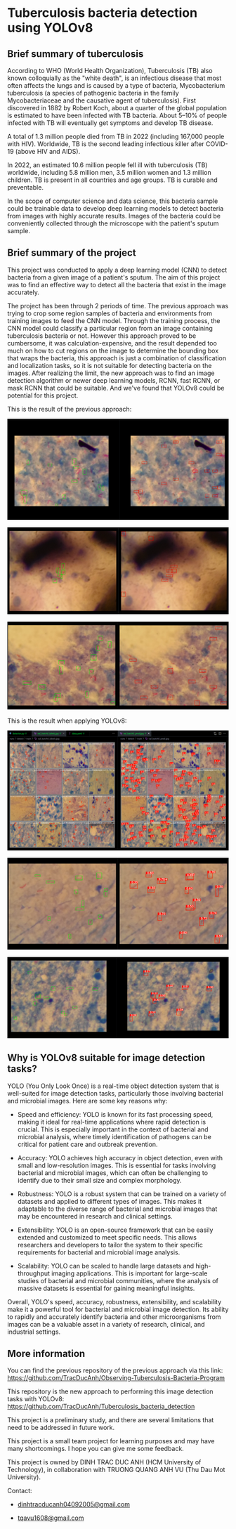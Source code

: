 # Tuberculosis bacteria detection using YOLOv8

## Brief summary of tuberculosis

According to WHO (World Health Organization), Tuberculosis (TB) also known colloquially as the "white death", is an infectious disease that most often affects the lungs and is caused by a type of bacteria, Mycobacterium tuberculosis (a species of pathogenic bacteria in the family Mycobacteriaceae and the causative agent of tuberculosis). First discovered in 1882 by Robert Koch, about a quarter of the global population is estimated to have been infected with TB bacteria. About 5–10% of people infected with TB will eventually get symptoms and develop TB disease.

A total of 1.3 million people died from TB in 2022 (including 167,000 people with HIV). Worldwide, TB is the second leading infectious killer after COVID-19 (above HIV and AIDS).

In 2022, an estimated 10.6 million people fell ill with tuberculosis (TB) worldwide, including 5.8 million men, 3.5 million women and 1.3 million children. TB is present in all countries and age groups. TB is curable and preventable.

In the scope of computer science and data science, this bacteria sample could be trainable data to develop deep learning models to detect bacteria from images with highly accurate results. Images of the bacteria could be conveniently collected through the microscope with the patient's sputum sample.

## Brief summary of the project

This project was conducted to apply a deep learning model (CNN) to detect bacteria from a given image of a patient's sputum. The aim of this project was to find an effective way to detect all the bacteria that exist in the image accurately.

The project has been through 2 periods of time. The previous approach was trying to crop some region samples of bacteria and environments from training images to feed the CNN model. Through the training process, the CNN model could classify a particular region from an image containing tuberculosis bacteria or not. However this approach proved to be cumbersome, it was calculation-expensive, and the result depended too much on how to cut regions on the image to determine the bounding box that wraps the bacteria, this approach is just a combination of classification and localization tasks, so it is not suitable for detecting bacteria on the images. After realizing the limit, the new approach was to find an image detection algorithm or newer deep learning models, RCNN, fast RCNN, or mask RCNN that could be suitable. And we've found that YOLOv8 could be potential for this project.

This is the result of the previous approach:

![Alt text](previous_result1.png "previous result")

![Alt text](previous_result2.png "previous result")

![Alt text](previous_result3.png "previous result")

This is the result when applying YOLOv8:

![Alt text](yolo1.png "yolo")

![Alt text](yolo2.png "yolo")

![Alt text](yolo3.png "yolo")


## Why is YOLOv8 suitable for image detection tasks?

YOLO (You Only Look Once) is a real-time object detection system that is well-suited for image detection tasks, particularly those involving bacterial and microbial images. Here are some key reasons why:

- Speed and efficiency: YOLO is known for its fast processing speed, making it ideal for real-time applications where rapid detection is crucial. This is especially important in the context of bacterial and microbial analysis, where timely identification of pathogens can be critical for patient care and outbreak prevention.

- Accuracy: YOLO achieves high accuracy in object detection, even with small and low-resolution images. This is essential for tasks involving bacterial and microbial images, which can often be challenging to identify due to their small size and complex morphology.

- Robustness: YOLO is a robust system that can be trained on a variety of datasets and applied to different types of images. This makes it adaptable to the diverse range of bacterial and microbial images that may be encountered in research and clinical settings.

- Extensibility: YOLO is an open-source framework that can be easily extended and customized to meet specific needs. This allows researchers and developers to tailor the system to their specific requirements for bacterial and microbial image analysis.

- Scalability: YOLO can be scaled to handle large datasets and high-throughput imaging applications. This is important for large-scale studies of bacterial and microbial communities, where the analysis of massive datasets is essential for gaining meaningful insights.

Overall, YOLO's speed, accuracy, robustness, extensibility, and scalability make it a powerful tool for bacterial and microbial image detection. Its ability to rapidly and accurately identify bacteria and other microorganisms from images can be a valuable asset in a variety of research, clinical, and industrial settings.

## More information

You can find the previous repository of the previous approach via this link: https://github.com/TracDucAnh/Observing-Tuberculosis-Bacteria-Program

This repository is the new approach to performing this image detection tasks with YOLOv8: https://github.com/TracDucAnh/Tuberculosis_bacteria_detection

This project is a preliminary study, and there are several limitations that need to be addressed in future work.

This project is a small team project for learning purposes and may have many shortcomings. I hope you can give me some feedback.

This project is owned by DINH TRAC DUC ANH (HCM University of Technology), in collaboration with TRUONG QUANG ANH VU (Thu Dau Mot University).

Contact: 

- dinhtracducanh04092005@gmail.com

- tqavu1608@gmail.com
